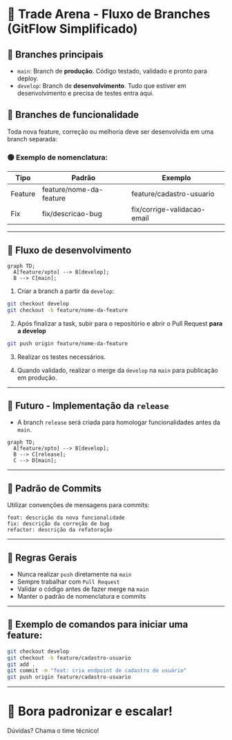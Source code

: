 # 🚀 Trade Arena - Fluxo de Branches (GitFlow Simplificado)

## 📌 Branches principais
- `main`: Branch de **produção**. Código testado, validado e pronto para deploy.
- `develop`: Branch de **desenvolvimento**. Tudo que estiver em desenvolvimento e precisa de testes entra aqui.

## 📌 Branches de funcionalidade
Toda nova feature, correção ou melhoria deve ser desenvolvida em uma branch separada:

### 🟢 Exemplo de nomenclatura:
| Tipo      | Padrão                         | Exemplo                           |
|----------|-----------------------------------|-----------------------------------|
| Feature  | feature/nome-da-feature           | feature/cadastro-usuario          |
| Fix      | fix/descricao-bug                 | fix/corrige-validacao-email       |
---

## 📌 Fluxo de desenvolvimento
```mermaid
graph TD;
  A[feature/xpto] --> B[develop];
  B --> C[main];
```

1. Criar a branch a partir da `develop`:
```bash
git checkout develop
git checkout -b feature/nome-da-feature
```

2. Após finalizar a task, subir para o repositório e abrir o Pull Request **para a develop**
```bash
git push origin feature/nome-da-feature
```

3. Realizar os testes necessários.

4. Quando validado, realizar o merge da `develop` na `main` para publicação em produção.

---

## 📌 Futuro - Implementação da `release`
- A branch `release` será criada para homologar funcionalidades antes da `main`.
```mermaid
graph TD;
  A[feature/xpto] --> B[develop];
  B --> C[release];
  C --> D[main];
```

---

## 📌 Padrão de Commits
Utilizar convenções de mensagens para commits:
```
feat: descrição da nova funcionalidade
fix: descrição da correção de bug
refactor: descrição da refatoração
```

---

## 📌 Regras Gerais
- Nunca realizar `push` diretamente na `main`
- Sempre trabalhar com `Pull Request`
- Validar o código antes de fazer merge na `main`
- Manter o padrão de nomenclatura e commits

---

## 👾 Exemplo de comandos para iniciar uma feature:
```bash
git checkout develop
git checkout -b feature/cadastro-usuario
git add .
git commit -m "feat: cria endpoint de cadastro de usuário"
git push origin feature/cadastro-usuario
```

---

# 🚀 Bora padronizar e escalar! 
Dúvidas? Chama o time técnico!
